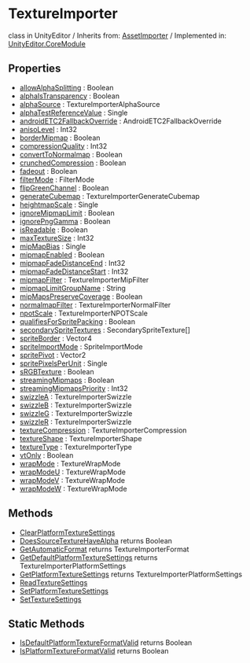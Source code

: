# TextureImporter
class in UnityEditor
 / Inherits from: <a href="https://docs.unity3d.com/6000.0/Documentation/ScriptReference/AssetImporter.html">AssetImporter</a> / Implemented in: <a href="https://docs.unity3d.com/6000.0/Documentation/ScriptReference/UnityEditor.CoreModule.html">UnityEditor.CoreModule</a>
## Properties
- <a href="https://docs.unity3d.com/6000.0/Documentation/ScriptReference/TextureImporter-allowAlphaSplitting.html">allowAlphaSplitting</a> : Boolean
- <a href="https://docs.unity3d.com/6000.0/Documentation/ScriptReference/TextureImporter-alphaIsTransparency.html">alphaIsTransparency</a> : Boolean
- <a href="https://docs.unity3d.com/6000.0/Documentation/ScriptReference/TextureImporter-alphaSource.html">alphaSource</a> : TextureImporterAlphaSource
- <a href="https://docs.unity3d.com/6000.0/Documentation/ScriptReference/TextureImporter-alphaTestReferenceValue.html">alphaTestReferenceValue</a> : Single
- <a href="https://docs.unity3d.com/6000.0/Documentation/ScriptReference/TextureImporter-androidETC2FallbackOverride.html">androidETC2FallbackOverride</a> : AndroidETC2FallbackOverride
- <a href="https://docs.unity3d.com/6000.0/Documentation/ScriptReference/TextureImporter-anisoLevel.html">anisoLevel</a> : Int32
- <a href="https://docs.unity3d.com/6000.0/Documentation/ScriptReference/TextureImporter-borderMipmap.html">borderMipmap</a> : Boolean
- <a href="https://docs.unity3d.com/6000.0/Documentation/ScriptReference/TextureImporter-compressionQuality.html">compressionQuality</a> : Int32
- <a href="https://docs.unity3d.com/6000.0/Documentation/ScriptReference/TextureImporter-convertToNormalmap.html">convertToNormalmap</a> : Boolean
- <a href="https://docs.unity3d.com/6000.0/Documentation/ScriptReference/TextureImporter-crunchedCompression.html">crunchedCompression</a> : Boolean
- <a href="https://docs.unity3d.com/6000.0/Documentation/ScriptReference/TextureImporter-fadeout.html">fadeout</a> : Boolean
- <a href="https://docs.unity3d.com/6000.0/Documentation/ScriptReference/TextureImporter-filterMode.html">filterMode</a> : FilterMode
- <a href="https://docs.unity3d.com/6000.0/Documentation/ScriptReference/TextureImporter-flipGreenChannel.html">flipGreenChannel</a> : Boolean
- <a href="https://docs.unity3d.com/6000.0/Documentation/ScriptReference/TextureImporter-generateCubemap.html">generateCubemap</a> : TextureImporterGenerateCubemap
- <a href="https://docs.unity3d.com/6000.0/Documentation/ScriptReference/TextureImporter-heightmapScale.html">heightmapScale</a> : Single
- <a href="https://docs.unity3d.com/6000.0/Documentation/ScriptReference/TextureImporter-ignoreMipmapLimit.html">ignoreMipmapLimit</a> : Boolean
- <a href="https://docs.unity3d.com/6000.0/Documentation/ScriptReference/TextureImporter-ignorePngGamma.html">ignorePngGamma</a> : Boolean
- <a href="https://docs.unity3d.com/6000.0/Documentation/ScriptReference/TextureImporter-isReadable.html">isReadable</a> : Boolean
- <a href="https://docs.unity3d.com/6000.0/Documentation/ScriptReference/TextureImporter-maxTextureSize.html">maxTextureSize</a> : Int32
- <a href="https://docs.unity3d.com/6000.0/Documentation/ScriptReference/TextureImporter-mipMapBias.html">mipMapBias</a> : Single
- <a href="https://docs.unity3d.com/6000.0/Documentation/ScriptReference/TextureImporter-mipmapEnabled.html">mipmapEnabled</a> : Boolean
- <a href="https://docs.unity3d.com/6000.0/Documentation/ScriptReference/TextureImporter-mipmapFadeDistanceEnd.html">mipmapFadeDistanceEnd</a> : Int32
- <a href="https://docs.unity3d.com/6000.0/Documentation/ScriptReference/TextureImporter-mipmapFadeDistanceStart.html">mipmapFadeDistanceStart</a> : Int32
- <a href="https://docs.unity3d.com/6000.0/Documentation/ScriptReference/TextureImporter-mipmapFilter.html">mipmapFilter</a> : TextureImporterMipFilter
- <a href="https://docs.unity3d.com/6000.0/Documentation/ScriptReference/TextureImporter-mipmapLimitGroupName.html">mipmapLimitGroupName</a> : String
- <a href="https://docs.unity3d.com/6000.0/Documentation/ScriptReference/TextureImporter-mipMapsPreserveCoverage.html">mipMapsPreserveCoverage</a> : Boolean
- <a href="https://docs.unity3d.com/6000.0/Documentation/ScriptReference/TextureImporter-normalmapFilter.html">normalmapFilter</a> : TextureImporterNormalFilter
- <a href="https://docs.unity3d.com/6000.0/Documentation/ScriptReference/TextureImporter-npotScale.html">npotScale</a> : TextureImporterNPOTScale
- <a href="https://docs.unity3d.com/6000.0/Documentation/ScriptReference/TextureImporter-qualifiesForSpritePacking.html">qualifiesForSpritePacking</a> : Boolean
- <a href="https://docs.unity3d.com/6000.0/Documentation/ScriptReference/TextureImporter-secondarySpriteTextures.html">secondarySpriteTextures</a> : SecondarySpriteTexture[]
- <a href="https://docs.unity3d.com/6000.0/Documentation/ScriptReference/TextureImporter-spriteBorder.html">spriteBorder</a> : Vector4
- <a href="https://docs.unity3d.com/6000.0/Documentation/ScriptReference/TextureImporter-spriteImportMode.html">spriteImportMode</a> : SpriteImportMode
- <a href="https://docs.unity3d.com/6000.0/Documentation/ScriptReference/TextureImporter-spritePivot.html">spritePivot</a> : Vector2
- <a href="https://docs.unity3d.com/6000.0/Documentation/ScriptReference/TextureImporter-spritePixelsPerUnit.html">spritePixelsPerUnit</a> : Single
- <a href="https://docs.unity3d.com/6000.0/Documentation/ScriptReference/TextureImporter-sRGBTexture.html">sRGBTexture</a> : Boolean
- <a href="https://docs.unity3d.com/6000.0/Documentation/ScriptReference/TextureImporter-streamingMipmaps.html">streamingMipmaps</a> : Boolean
- <a href="https://docs.unity3d.com/6000.0/Documentation/ScriptReference/TextureImporter-streamingMipmapsPriority.html">streamingMipmapsPriority</a> : Int32
- <a href="https://docs.unity3d.com/6000.0/Documentation/ScriptReference/TextureImporter-swizzleA.html">swizzleA</a> : TextureImporterSwizzle
- <a href="https://docs.unity3d.com/6000.0/Documentation/ScriptReference/TextureImporter-swizzleB.html">swizzleB</a> : TextureImporterSwizzle
- <a href="https://docs.unity3d.com/6000.0/Documentation/ScriptReference/TextureImporter-swizzleG.html">swizzleG</a> : TextureImporterSwizzle
- <a href="https://docs.unity3d.com/6000.0/Documentation/ScriptReference/TextureImporter-swizzleR.html">swizzleR</a> : TextureImporterSwizzle
- <a href="https://docs.unity3d.com/6000.0/Documentation/ScriptReference/TextureImporter-textureCompression.html">textureCompression</a> : TextureImporterCompression
- <a href="https://docs.unity3d.com/6000.0/Documentation/ScriptReference/TextureImporter-textureShape.html">textureShape</a> : TextureImporterShape
- <a href="https://docs.unity3d.com/6000.0/Documentation/ScriptReference/TextureImporter-textureType.html">textureType</a> : TextureImporterType
- <a href="https://docs.unity3d.com/6000.0/Documentation/ScriptReference/TextureImporter-vtOnly.html">vtOnly</a> : Boolean
- <a href="https://docs.unity3d.com/6000.0/Documentation/ScriptReference/TextureImporter-wrapMode.html">wrapMode</a> : TextureWrapMode
- <a href="https://docs.unity3d.com/6000.0/Documentation/ScriptReference/TextureImporter-wrapModeU.html">wrapModeU</a> : TextureWrapMode
- <a href="https://docs.unity3d.com/6000.0/Documentation/ScriptReference/TextureImporter-wrapModeV.html">wrapModeV</a> : TextureWrapMode
- <a href="https://docs.unity3d.com/6000.0/Documentation/ScriptReference/TextureImporter-wrapModeW.html">wrapModeW</a> : TextureWrapMode
## Methods
- <a href="https://docs.unity3d.com/6000.0/Documentation/ScriptReference/TextureImporter.ClearPlatformTextureSettings.html">ClearPlatformTextureSettings</a>
- <a href="https://docs.unity3d.com/6000.0/Documentation/ScriptReference/TextureImporter.DoesSourceTextureHaveAlpha.html">DoesSourceTextureHaveAlpha</a> returns Boolean
- <a href="https://docs.unity3d.com/6000.0/Documentation/ScriptReference/TextureImporter.GetAutomaticFormat.html">GetAutomaticFormat</a> returns TextureImporterFormat
- <a href="https://docs.unity3d.com/6000.0/Documentation/ScriptReference/TextureImporter.GetDefaultPlatformTextureSettings.html">GetDefaultPlatformTextureSettings</a> returns TextureImporterPlatformSettings
- <a href="https://docs.unity3d.com/6000.0/Documentation/ScriptReference/TextureImporter.GetPlatformTextureSettings.html">GetPlatformTextureSettings</a> returns TextureImporterPlatformSettings
- <a href="https://docs.unity3d.com/6000.0/Documentation/ScriptReference/TextureImporter.ReadTextureSettings.html">ReadTextureSettings</a>
- <a href="https://docs.unity3d.com/6000.0/Documentation/ScriptReference/TextureImporter.SetPlatformTextureSettings.html">SetPlatformTextureSettings</a>
- <a href="https://docs.unity3d.com/6000.0/Documentation/ScriptReference/TextureImporter.SetTextureSettings.html">SetTextureSettings</a>
## Static Methods
- <a href="https://docs.unity3d.com/6000.0/Documentation/ScriptReference/TextureImporter.IsDefaultPlatformTextureFormatValid.html">IsDefaultPlatformTextureFormatValid</a> returns Boolean
- <a href="https://docs.unity3d.com/6000.0/Documentation/ScriptReference/TextureImporter.IsPlatformTextureFormatValid.html">IsPlatformTextureFormatValid</a> returns Boolean
